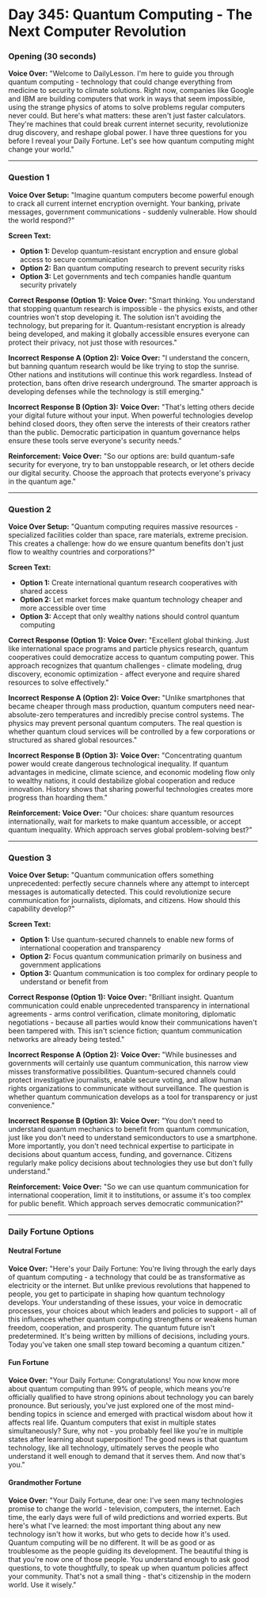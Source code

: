 # Day 345: Quantum Computing - The Next Computer Revolution

### **Opening (30 seconds)**
**Voice Over:**
"Welcome to DailyLesson. I'm here to guide you through quantum computing - technology that could change everything from medicine to security to climate solutions. Right now, companies like Google and IBM are building computers that work in ways that seem impossible, using the strange physics of atoms to solve problems regular computers never could. But here's what matters: these aren't just faster calculators. They're machines that could break current internet security, revolutionize drug discovery, and reshape global power. I have three questions for you before I reveal your Daily Fortune. Let's see how quantum computing might change your world."

---

### **Question 1**

**Voice Over Setup:**
"Imagine quantum computers become powerful enough to crack all current internet encryption overnight. Your banking, private messages, government communications - suddenly vulnerable. How should the world respond?"

**Screen Text:**
- **Option 1:** Develop quantum-resistant encryption and ensure global access to secure communication
- **Option 2:** Ban quantum computing research to prevent security risks  
- **Option 3:** Let governments and tech companies handle quantum security privately

**Correct Response (Option 1):**
**Voice Over:** "Smart thinking. You understand that stopping quantum research is impossible - the physics exists, and other countries won't stop developing it. The solution isn't avoiding the technology, but preparing for it. Quantum-resistant encryption is already being developed, and making it globally accessible ensures everyone can protect their privacy, not just those with resources."

**Incorrect Response A (Option 2):**
**Voice Over:** "I understand the concern, but banning quantum research would be like trying to stop the sunrise. Other nations and institutions will continue this work regardless. Instead of protection, bans often drive research underground. The smarter approach is developing defenses while the technology is still emerging."

**Incorrect Response B (Option 3):**
**Voice Over:** "That's letting others decide your digital future without your input. When powerful technologies develop behind closed doors, they often serve the interests of their creators rather than the public. Democratic participation in quantum governance helps ensure these tools serve everyone's security needs."

**Reinforcement:**
**Voice Over:** "So our options are: build quantum-safe security for everyone, try to ban unstoppable research, or let others decide our digital security. Choose the approach that protects everyone's privacy in the quantum age."

---

### **Question 2**

**Voice Over Setup:**
"Quantum computing requires massive resources - specialized facilities colder than space, rare materials, extreme precision. This creates a challenge: how do we ensure quantum benefits don't just flow to wealthy countries and corporations?"

**Screen Text:**
- **Option 1:** Create international quantum research cooperatives with shared access
- **Option 2:** Let market forces make quantum technology cheaper and more accessible over time
- **Option 3:** Accept that only wealthy nations should control quantum computing

**Correct Response (Option 1):**
**Voice Over:** "Excellent global thinking. Just like international space programs and particle physics research, quantum cooperatives could democratize access to quantum computing power. This approach recognizes that quantum challenges - climate modeling, drug discovery, economic optimization - affect everyone and require shared resources to solve effectively."

**Incorrect Response A (Option 2):**
**Voice Over:** "Unlike smartphones that became cheaper through mass production, quantum computers need near-absolute-zero temperatures and incredibly precise control systems. The physics may prevent personal quantum computers. The real question is whether quantum cloud services will be controlled by a few corporations or structured as shared global resources."

**Incorrect Response B (Option 3):**
**Voice Over:** "Concentrating quantum power would create dangerous technological inequality. If quantum advantages in medicine, climate science, and economic modeling flow only to wealthy nations, it could destabilize global cooperation and reduce innovation. History shows that sharing powerful technologies creates more progress than hoarding them."

**Reinforcement:**
**Voice Over:** "Our choices: share quantum resources internationally, wait for markets to make quantum accessible, or accept quantum inequality. Which approach serves global problem-solving best?"

---

### **Question 3**

**Voice Over Setup:**
"Quantum communication offers something unprecedented: perfectly secure channels where any attempt to intercept messages is automatically detected. This could revolutionize secure communication for journalists, diplomats, and citizens. How should this capability develop?"

**Screen Text:**
- **Option 1:** Use quantum-secured channels to enable new forms of international cooperation and transparency
- **Option 2:** Focus quantum communication primarily on business and government applications
- **Option 3:** Quantum communication is too complex for ordinary people to understand or benefit from

**Correct Response (Option 1):**
**Voice Over:** "Brilliant insight. Quantum communication could enable unprecedented transparency in international agreements - arms control verification, climate monitoring, diplomatic negotiations - because all parties would know their communications haven't been tampered with. This isn't science fiction; quantum communication networks are already being tested."

**Incorrect Response A (Option 2):**
**Voice Over:** "While businesses and governments will certainly use quantum communication, this narrow view misses transformative possibilities. Quantum-secured channels could protect investigative journalists, enable secure voting, and allow human rights organizations to communicate without surveillance. The question is whether quantum communication develops as a tool for transparency or just convenience."

**Incorrect Response B (Option 3):**
**Voice Over:** "You don't need to understand quantum mechanics to benefit from quantum communication, just like you don't need to understand semiconductors to use a smartphone. More importantly, you don't need technical expertise to participate in decisions about quantum access, funding, and governance. Citizens regularly make policy decisions about technologies they use but don't fully understand."

**Reinforcement:**
**Voice Over:** "So we can use quantum communication for international cooperation, limit it to institutions, or assume it's too complex for public benefit. Which approach serves democratic communication?"

---

### **Daily Fortune Options**

#### **Neutral Fortune**
**Voice Over:**
"Here's your Daily Fortune: You're living through the early days of quantum computing - a technology that could be as transformative as electricity or the internet. But unlike previous revolutions that happened to people, you get to participate in shaping how quantum technology develops. Your understanding of these issues, your voice in democratic processes, your choices about which leaders and policies to support - all of this influences whether quantum computing strengthens or weakens human freedom, cooperation, and prosperity. The quantum future isn't predetermined. It's being written by millions of decisions, including yours. Today you've taken one small step toward becoming a quantum citizen."

#### **Fun Fortune**  
**Voice Over:**
"Your Daily Fortune: Congratulations! You now know more about quantum computing than 99% of people, which means you're officially qualified to have strong opinions about technology you can barely pronounce. But seriously, you've just explored one of the most mind-bending topics in science and emerged with practical wisdom about how it affects real life. Quantum computers that exist in multiple states simultaneously? Sure, why not - you probably feel like you're in multiple states after learning about superposition! The good news is that quantum technology, like all technology, ultimately serves the people who understand it well enough to demand that it serves them. And now that's you."

#### **Grandmother Fortune**
**Voice Over:**
"Your Daily Fortune, dear one: I've seen many technologies promise to change the world - television, computers, the internet. Each time, the early days were full of wild predictions and worried experts. But here's what I've learned: the most important thing about any new technology isn't how it works, but who gets to decide how it's used. Quantum computing will be no different. It will be as good or as troublesome as the people guiding its development. The beautiful thing is that you're now one of those people. You understand enough to ask good questions, to vote thoughtfully, to speak up when quantum policies affect your community. That's not a small thing - that's citizenship in the modern world. Use it wisely."